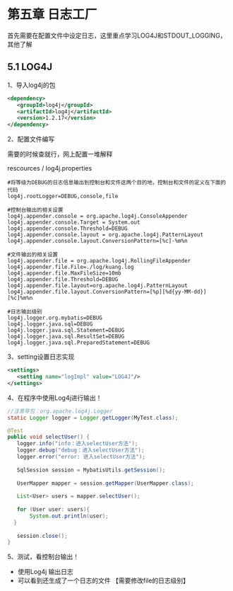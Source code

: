 # 第五章 日志工厂

首先需要在配置文件中设定日志，这里重点学习LOG4J和STDOUT_LOGGING，其他了解

## 5.1 LOG4J

1、导入log4j的包

```xml
<dependency>
   <groupId>log4j</groupId>
   <artifactId>log4j</artifactId>
   <version>1.2.17</version>
</dependency>
```

2、配置文件编写

需要的时候查就行，网上配置一堆解释

rescources / log4j.properties

```properties
#将等级为DEBUG的日志信息输出到控制台和文件这两个目的地，控制台和文件的定义在下面的代码
log4j.rootLogger=DEBUG,console,file

#控制台输出的相关设置
log4j.appender.console = org.apache.log4j.ConsoleAppender
log4j.appender.console.Target = System.out
log4j.appender.console.Threshold=DEBUG
log4j.appender.console.layout = org.apache.log4j.PatternLayout
log4j.appender.console.layout.ConversionPattern=[%c]-%m%n

#文件输出的相关设置
log4j.appender.file = org.apache.log4j.RollingFileAppender
log4j.appender.file.File=./log/kuang.log
log4j.appender.file.MaxFileSize=10mb
log4j.appender.file.Threshold=DEBUG
log4j.appender.file.layout=org.apache.log4j.PatternLayout
log4j.appender.file.layout.ConversionPattern=[%p][%d{yy-MM-dd}][%c]%m%n

#日志输出级别
log4j.logger.org.mybatis=DEBUG
log4j.logger.java.sql=DEBUG
log4j.logger.java.sql.Statement=DEBUG
log4j.logger.java.sql.ResultSet=DEBUG
log4j.logger.java.sql.PreparedStatement=DEBUG
```

3、setting设置日志实现

```xml
<settings>
   <setting name="logImpl" value="LOG4J"/>
</settings>
```

4、在程序中使用Log4j进行输出！

```java
//注意导包：org.apache.log4j.Logger
static Logger logger = Logger.getLogger(MyTest.class);

@Test
public void selectUser() {
   logger.info("info：进入selectUser方法");
   logger.debug("debug：进入selectUser方法");
   logger.error("error: 进入selectUser方法");
  
   SqlSession session = MybatisUtils.getSession();
  
   UserMapper mapper = session.getMapper(UserMapper.class);
  
   List<User> users = mapper.selectUser();
  
   for (User user: users){
       System.out.println(user);
  }
  
   session.close();
}
```

5、测试，看控制台输出！

- 使用Log4j 输出日志
- 可以看到还生成了一个日志的文件 【需要修改file的日志级别】